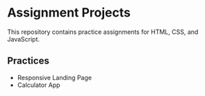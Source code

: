 # Assignment Projects
This repository contains practice assignments for HTML, CSS, and JavaScript.

## Practices
- Responsive Landing Page
- Calculator App
